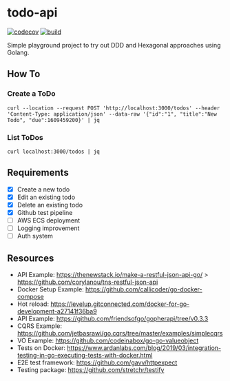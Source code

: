 # todo-api

[![codecov](https://codecov.io/gh/AlbertMorenoDEV/todo-api/branch/master/graph/badge.svg)](https://codecov.io/gh/AlbertMorenoDEV/todo-api)
[![build](https://github.com/AlbertMorenoDEV/todo-api/workflows/Build%20and%20Test/badge.svg)](https://github.com/AlbertMorenoDEV/todo-api/actions?query=workflow%3A%22Build+and+Test%22)

Simple playground project to try out DDD and Hexagonal approaches using Golang.

## How To

### Create a ToDo

`curl --location --request POST 'http://localhost:3000/todos' --header 'Content-Type: application/json' --data-raw '{"id":"1", "title":"New Todo", "due":1609459200}' | jq`

### List ToDos

`curl localhost:3000/todos | jq`

## Requirements
- [x] Create a new todo
- [x] Edit an existing todo
- [x] Delete an existing todo
- [x] Github test pipeline
- [ ] AWS ECS deployment
- [ ] Logging improvement
- [ ] Auth system

## Resources
- API Example: https://thenewstack.io/make-a-restful-json-api-go/ > https://github.com/corylanou/tns-restful-json-api
- Docker Setup Example: https://github.com/callicoder/go-docker-compose
- Hot reload: https://levelup.gitconnected.com/docker-for-go-development-a27141f36ba9
- API Example: https://github.com/friendsofgo/gopherapi/tree/v0.3.3
- CQRS Example: https://github.com/jetbasrawi/go.cqrs/tree/master/examples/simplecqrs
- VO Example: https://github.com/codeinabox/go-go-valueobject
- Tests on Docker: https://www.ardanlabs.com/blog/2019/03/integration-testing-in-go-executing-tests-with-docker.html
- E2E test framework: https://github.com/gavv/httpexpect
- Testing package: https://github.com/stretchr/testify